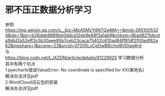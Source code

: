 # 邪不压正数据分析学习
参照<Br/>
https://mp.weixin.qq.com/s__biz=MzA5MzY4NTQwMA==&mid=2651005324&idx=1&sn=b26deb8889bb0ddca12eb9e68f3a1ab9&chksm=8bad927bbcda1b6d2a52eff3c5b30aee95b7ceb23caca75402c610ad84ff81df2f00edf82a62&mpshare=1&scene=23&srcid=07205LxCeDwBlEchxI6VDIag#rd
<Br/>与<Br/>
https://blog.csdn.net/LJXZDN/article/details/81229925
学习数据分析<Br/>
其中有两个坑点<Br/>
1.pyecharts错误ValueError: No coordinate is specified for XX(某地名)<Br/>
解决办法详见pdf<Br/>
2.WordCloud词云包的安装<Br/>
解决办法详见pdf<Br/>
